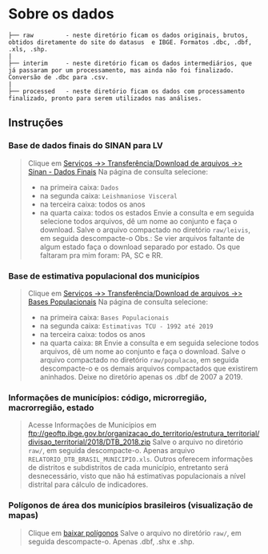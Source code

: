 
# Sobre os dados


    ├── raw         - neste diretório ficam os dados originais, brutos, obtidos diretamente do site do datasus  e IBGE. Formatos .dbc, .dbf, .xls, .shp.
    |
    ├── interim     - neste diretório ficam os dados intermediários, que já passaram por um processamento, mas ainda não foi finalizado. Conversão de .dbc para .csv.
    |
    ├── processed   - neste diretório ficam os dados com processamento finalizado, pronto para serem utilizados nas análises.

## Instruções

### Base de dados finais do SINAN para LV
> Clique em [Serviços ->> Transferência/Download de arquivos ->> Sinan - Dados Finais](http://www2.datasus.gov.br/DATASUS/index.php?area=0901&item=1&acao=41) 
> Na página de consulta selecione:
> - na primeira caixa: `Dados`
> - na segunda caixa: `Leishmaniose Visceral`
> - na terceira caixa: todos os anos
> - na quarta caixa: todos os estados
> Envie a consulta e em seguida selecione todos arquivos, dê um nome ao conjunto e faça o download.
> Salve o arquivo compactado no diretório `raw/leivis`, em seguida descompacte-o
> Obs.: Se vier arquivos faltante de algum estado faça o download separado por estado.
> Os que faltaram pra mim foram: PA, SC e RR.

### Base de estimativa populacional dos municípios
> Clique em [Serviços ->> Transferência/Download de arquivos ->> Bases Populacionais](http://www2.datasus.gov.br/DATASUS/index.php?area=0901&item=1&acao=35&pad=31655) 
> Na página de consulta selecione:
> - na primeira caixa: `Bases Populacionais`
> - na segunda caixa: `Estimativas TCU - 1992 até 2019`
> - na terceira caixa: todos os anos
> - na quarta caixa: `BR`
> Envie a consulta e em seguida selecione todos arquivos, dê um nome ao conjunto e faça o download.
> Salve o arquivo compactado no diretório `raw/populacao`, em seguida descompacte-o e os demais arquivos compactados que existirem aninhados. Deixe no diretório apenas os .dbf de 2007 a 2019.

### Informações de municípios: código, microrregião, macrorregião, estado
> Acesse Informações de Municípios em ftp://geoftp.ibge.gov.br/organizacao_do_territorio/estrutura_territorial/divisao_territorial/2018/DTB_2018.zip 
> Salve o arquivo no diretório `raw/`, em seguida descompacte-o. Apenas arquivo `RELATORIO_DTB_BRASIL_MUNICIPIO.xls`. Outros oferecem informações de distritos e subdistritos de cada município, entretanto será desnecessário, visto que não há estimativas populacionais a nível distrital para cálculo de indicadores.

### Polígonos de área dos municípios brasileiros (visualização de mapas)
> Clique em [baixar polígonos](https://geoftp.ibge.gov.br/organizacao_do_territorio/malhas_territoriais/malhas_municipais/municipio_2020/Brasil/BR/BR_Municipios_2020.zip)
> Salve o arquivo no diretório `raw/`, em seguida descompacte-o. Apenas .dbf, .shx e .shp.
